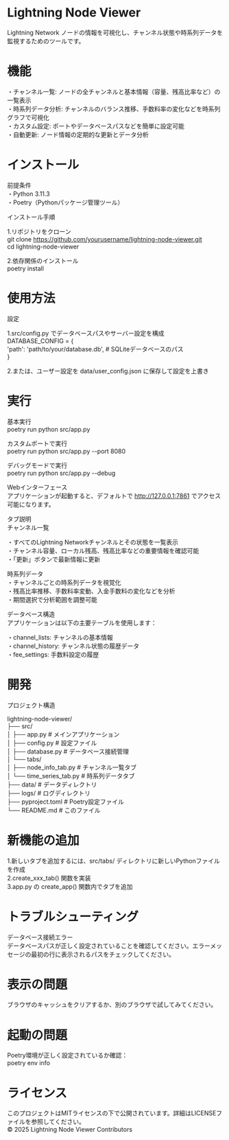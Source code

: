 # Lightning Node Viewer  
Lightning Network ノードの情報を可視化し、チャンネル状態や時系列データを監視するためのツールです。  
  
# 機能  
・チャンネル一覧: ノードの全チャンネルと基本情報（容量、残高比率など）の一覧表示  
・時系列データ分析: チャンネルのバランス推移、手数料率の変化などを時系列グラフで可視化  
・カスタム設定: ポートやデータベースパスなどを簡単に設定可能  
・自動更新: ノード情報の定期的な更新とデータ分析  
  
# インストール  
前提条件  
・Python 3.11.3  
・Poetry（Pythonパッケージ管理ツール）  
  
インストール手順  
  
1.リポジトリをクローン  
   git clone https://github.com/yourusername/lightning-node-viewer.git  
   cd lightning-node-viewer  
  
2.依存関係のインストール  
   poetry install  
  
# 使用方法  
設定  
  
1.src/config.py でデータベースパスやサーバー設定を構成  
   DATABASE_CONFIG = {  
      'path': 'path/to/your/database.db',  # SQLiteデータベースのパス  
   }  
  
2.または、ユーザー設定を data/user_config.json に保存して設定を上書き  
  
# 実行  
  
基本実行  
poetry run python src/app.py  
  
カスタムポートで実行  
poetry run python src/app.py --port 8080  
  
デバッグモードで実行  
poetry run python src/app.py --debug  
  
Webインターフェース  
アプリケーションが起動すると、デフォルトで http://127.0.0.1:7861 でアクセス可能になります。  
  
タブ説明  
チャンネル一覧  
  
・すべてのLightning Networkチャンネルとその状態を一覧表示  
・チャンネル容量、ローカル残高、残高比率などの重要情報を確認可能  
・「更新」ボタンで最新情報に更新  
  
時系列データ  
・チャンネルごとの時系列データを視覚化  
・残高比率推移、手数料率変動、入金手数料の変化などを分析  
・期間選択で分析範囲を調整可能  
  
データベース構造  
アプリケーションは以下の主要テーブルを使用します：  
  
・channel_lists: チャンネルの基本情報  
・channel_history: チャンネル状態の履歴データ  
・fee_settings: 手数料設定の履歴  
  
# 開発  
プロジェクト構造  
  
lightning-node-viewer/  
├── src/  
│   ├── app.py          # メインアプリケーション  
│   ├── config.py       # 設定ファイル  
│   ├── database.py     # データベース接続管理  
│   └── tabs/  
│       ├── node_info_tab.py    # チャンネル一覧タブ  
│       └── time_series_tab.py  # 時系列データタブ  
├── data/               # データディレクトリ  
├── logs/               # ログディレクトリ  
├── pyproject.toml      # Poetry設定ファイル  
└── README.md           # このファイル  
  
# 新機能の追加  
  
1.新しいタブを追加するには、src/tabs/ ディレクトリに新しいPythonファイルを作成  
2.create_xxx_tab() 関数を実装  
3.app.py の create_app() 関数内でタブを追加  
  
# トラブルシューティング  
データベース接続エラー  
データベースパスが正しく設定されていることを確認してください。エラーメッセージの最初の行に表示されるパスをチェックしてください。  
  
# 表示の問題  
ブラウザのキャッシュをクリアするか、別のブラウザで試してみてください。  
  
# 起動の問題  
Poetry環境が正しく設定されているか確認：  
   poetry env info  
  
# ライセンス  
このプロジェクトはMITライセンスの下で公開されています。詳細はLICENSEファイルを参照してください。  
© 2025 Lightning Node Viewer Contributors  
  
